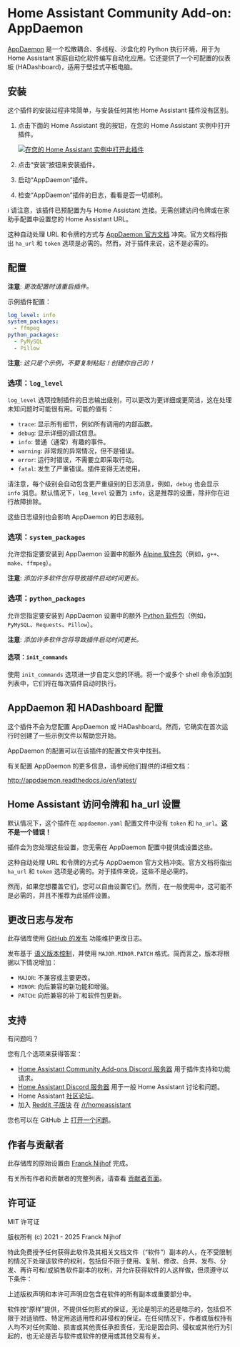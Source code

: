 # Home Assistant Community Add-on: AppDaemon

[AppDaemon][appdaemon] 是一个松散耦合、多线程、沙盒化的 Python 执行环境，用于为 Home Assistant 家庭自动化软件编写自动化应用。它还提供了一个可配置的仪表板 (HADashboard)，适用于壁挂式平板电脑。

## 安装

这个插件的安装过程非常简单，与安装任何其他 Home Assistant 插件没有区别。

1. 点击下面的 Home Assistant 我的按钮，在您的 Home Assistant 实例中打开插件。

   [![在您的 Home Assistant 实例中打开此插件][addon-badge]][addon]

1. 点击“安装”按钮来安装插件。
1. 启动“AppDaemon”插件。
1. 检查“AppDaemon”插件的日志，看看是否一切顺利。

:information_source: 请注意，该插件已预配置为与 Home Assistant 连接。无需创建访问令牌或在家助手配置中设置您的 Home Assistant URL。

这种自动处理 URL 和令牌的方式与 [AppDaemon 官方文档][appdaemon] 冲突。官方文档将指出 `ha_url` 和 `token` 选项是必需的。然而，对于插件来说，这不是必需的。

## 配置

**注意**: _更改配置时请重启插件。_

示例插件配置：

```yaml
log_level: info
system_packages:
  - ffmpeg
python_packages:
  - PyMySQL
  - Pillow
```

**注意**: _这只是个示例，不要复制粘贴！创建你自己的！_

### 选项：`log_level`

`log_level` 选项控制插件的日志输出级别，可以更改为更详细或更简洁，这在处理未知问题时可能很有用。可能的值有：

- `trace`: 显示所有细节，例如所有调用的内部函数。
- `debug`: 显示详细的调试信息。
- `info`: 普通（通常）有趣的事件。
- `warning`: 非常规的异常情况，但不是错误。
- `error`: 运行时错误，不需要立即采取行动。
- `fatal`: 发生了严重错误。插件变得无法使用。

请注意，每个级别会自动包含更严重级别的日志消息，例如，`debug` 也会显示 `info` 消息。默认情况下，`log_level` 设置为 `info`，这是推荐的设置，除非你在进行故障排除。

这些日志级别也会影响 AppDaemon 的日志级别。

### 选项：`system_packages`

允许您指定要安装到 AppDaemon 设置中的额外 [Alpine 软件包][alpine-packages]（例如，`g++`、`make`、`ffmpeg`）。

**注意**: _添加许多软件包将导致插件启动时间更长。_

### 选项：`python_packages`

允许您指定要安装到 AppDaemon 设置中的额外 [Python 软件包][python-packages]（例如，`PyMySQL`、`Requests`、`Pillow`）。

**注意**: _添加许多软件包将导致插件启动时间更长。_

#### 选项：`init_commands`

使用 `init_commands` 选项进一步自定义您的环境。将一个或多个 shell 命令添加到列表中，它们将在每次插件启动时执行。

## AppDaemon 和 HADashboard 配置

这个插件不会为您配置 AppDaemon 或 HADashboard。然而，它确实在首次运行时创建了一些示例文件以帮助您开始。

AppDaemon 的配置可以在该插件的配置文件夹中找到。

有关配置 AppDaemon 的更多信息，请参阅他们提供的详细文档：

<http://appdaemon.readthedocs.io/en/latest/>

## Home Assistant 访问令牌和 ha_url 设置

默认情况下，这个插件在 `appdaemon.yaml` 配置文件中没有 `token` 和 `ha_url`。**这不是一个错误！**

插件会为您处理这些设置，您无需在 AppDaemon 配置中提供或设置这些。

这种自动处理 URL 和令牌的方式与 AppDaemon 官方文档冲突。官方文档将指出 `ha_url` 和 `token` 选项是必需的。对于插件来说，这些不是必需的。

然而，如果您想覆盖它们，您可以自由设置它们。然而，在一般使用中，这可能不是必需的，并且不推荐为此插件设置。

## 更改日志与发布

此存储库使用 [GitHub 的发布][releases] 功能维护更改日志。

发布基于 [语义版本控制][semver]，并使用 `MAJOR.MINOR.PATCH` 格式。简而言之，版本将根据以下情况增加：

- `MAJOR`: 不兼容或主要更改。
- `MINOR`: 向后兼容的新功能和增强。
- `PATCH`: 向后兼容的补丁和软件包更新。

## 支持

有问题吗？

您有几个选项来获得答案：

- [Home Assistant Community Add-ons Discord 服务器][discord] 用于插件支持和功能请求。
- [Home Assistant Discord 服务器][discord-ha] 用于一般 Home Assistant 讨论和问题。
- Home Assistant [社区论坛][forum]。
- 加入 [Reddit 子版块][reddit] 在 [/r/homeassistant][reddit]

您也可以在 GitHub 上 [打开一个问题][issue]。

## 作者与贡献者

此存储库的原始设置由 [Franck Nijhof][frenck] 完成。

有关所有作者和贡献者的完整列表，请查看 [贡献者页面][contributors]。

## 许可证

MIT 许可证

版权所有 (c) 2021 - 2025 Franck Nijhof

特此免费授予任何获得此软件及其相关文档文件（“软件”）副本的人，在不受限制的情况下处理该软件的权利，包括但不限于使用、复制、修改、合并、发布、分发、再许可和/或销售软件副本的权利，并允许获得软件的人这样做，但须遵守以下条件：

上述版权声明和本许可声明应包含在软件的所有副本或重要部分中。

软件按“原样”提供，不提供任何形式的保证，无论是明示的还是暗示的，包括但不限于对适销性、特定用途适用性和非侵权的保证。在任何情况下，作者或版权持有人均不对任何索赔、损害或其他责任承担责任，无论是因合同、侵权或其他行为引起的，也无论是否与软件或软件的使用或其他交易有关。

[addon-badge]: https://my.home-assistant.io/badges/supervisor_addon.svg
[addon]: https://my.home-assistant.io/redirect/supervisor_addon/?addon=a0d7b954_appdaemon&repository_url=https%3A%2F%2Fgithub.com%2Fhassio-addons%2Frepository
[alpine-packages]: https://pkgs.alpinelinux.org/packages
[appdaemon]: https://appdaemon.readthedocs.io
[contributors]: https://github.com/hassio-addons/addon-appdaemon/graphs/contributors
[discord-ha]: https://discord.gg/c5DvZ4e
[discord]: https://discord.me/hassioaddons
[forum]: https://community.home-assistant.io/t/home-assistant-community-add-on-appdaemon-4/163259?u=frenck
[frenck]: https://github.com/frenck
[issue]: https://github.com/hassio-addons/addon-appdaemon/issues
[python-packages]: https://pypi.org/
[reddit]: https://reddit.com/r/homeassistant
[releases]: https://github.com/hassio-addons/addon-appdaemon/releases
[semver]: http://semver.org/spec/v2.0.0.htm